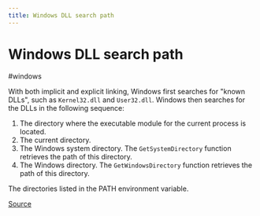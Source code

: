 ```yaml
---
title: Windows DLL search path
---
```


# Windows DLL search path

#windows

With both implicit and explicit linking, Windows first searches for "known DLLs", such as `Kernel32.dll` and `User32.dll`. Windows then searches for the DLLs in the following sequence:

1. The directory where the executable module for the current process is located.
2. The current directory.
3. The Windows system directory. The `GetSystemDirectory` function retrieves the path of this directory.
4. The Windows directory. The `GetWindowsDirectory` function retrieves the path of this directory.

The directories listed in the PATH environment variable.

[Source](https://msdn.microsoft.com/en-gb/library/7d83bc18.aspx)
